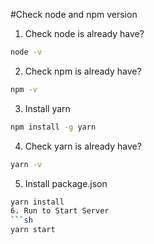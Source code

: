 #Check node and npm version 

1. Check node is already have?
```sh
node -v
```
2. Check npm is already have?
```sh
npm -v
```
3. Install yarn
```sh
npm install -g yarn    
```
4. Check yarn is already have?
```sh
yarn -v 
```
5. Install package.json
```sh
yarn install 
6. Run to Start Server 
```sh
yarn start
```